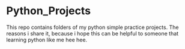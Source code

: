 # Python_Projects
This repo contains folders of my python simple practice projects. The reasons i share it, because i hope this can be helpful to someone that learning python like me hee hee.
